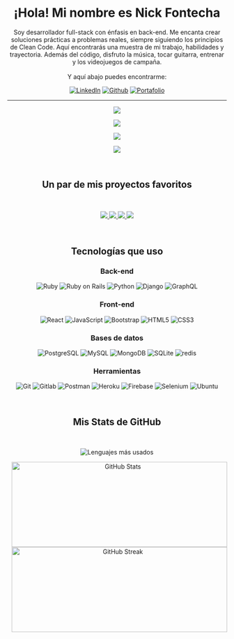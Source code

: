 <div align="center">
   <h1>¡Hola! Mi nombre es Nick Fontecha</h1>
   <p>
      Soy desarrollador full-stack con énfasis en back-end. Me encanta crear soluciones prácticas a problemas reales, siempre siguiendo los principios de Clean Code.
      Aquí encontrarás una muestra de mi trabajo, habilidades y trayectoria. Además del código, disfruto la música, tocar guitarra, entrenar y los videojuegos de campaña.<br><br> Y aquí abajo puedes encontrarme:
   </p>
   <p>
      <a href="https://www.linkedin.com/in/nick-fontecha/" target="_blank"><img alt="LinkedIn" src="https://img.shields.io/badge/LinkedIn-0076B2.svg?&style=plastic" /></a>
      <a href="https://github.com/NickSealer" target="_blank"><img alt="Github" src="https://img.shields.io/badge/GitHub-%2312100E.svg?&style=plastic&logo=Github&logoColor=white" /></a>
      <a href="https://nick-fontecha-portfolio.web.app/" target="_blank"><img alt="Portafolio" src="https://img.shields.io/badge/Portafolio-E6F7FF.svg?&style=plastic" /></a>
   </p>
   <hr>
   <p align="center">
      <img src="https://github-profile-trophy.vercel.app/?username=nicksealer&rank=-AAA,-AA,-A,-B,-C,-?&theme=algolia&no-frame=true&no-bg=false&column=1&margin-w=15" />
   </p>
   <p align="center">
      <img src="https://github-profile-trophy.vercel.app/?username=nicksealer&rank=A,AA,AAA&theme=algolia&no-frame=true&no-bg=false&column=2&margin-w=15" />
   </p>
   <p align="center">
      <img src="https://github-profile-trophy.vercel.app/?username=nicksealer&rank=B&theme=algolia&no-frame=true&no-bg=false&column=1&margin-w=15" />    
   </p>
   <p align="center">
      <img src="https://github-profile-trophy.vercel.app/?username=nicksealer&rank=C&theme=algolia&no-frame=true&no-bg=false&column=3&margin-w=15" />    
   </p>
   <br>
   <h2>Un par de mis proyectos favoritos</h2>
  <br>
   <p>
      <a href="https://github.com/nicksealer/expense_control">
      <img src="https://github-readme-stats.vercel.app/api/pin/?username=nicksealer&repo=expense_control&show_owner=true&description_lines_count=1&bg_color=DEG,0B98E6,efefef&text_color=000000&title_color=1535ea&hide_border=true&border_radius=10">
      </a>
      <a href="https://github.com/nicksealer/animals-blog">
      <img src="https://github-readme-stats.vercel.app/api/pin/?username=nicksealer&repo=animals-blog&show_owner=true&description_lines_count=1&bg_color=DEG,efefef,0B98E6&text_color=000000&title_color=1535ea&hide_border=true&border_radius=10">
      </a>
      <a href="https://github.com/nicksealer/django_api_planets">
      <img src="https://github-readme-stats.vercel.app/api/pin/?username=nicksealer&repo=django_api_planets&show_owner=true&description_lines_count=1&bg_color=DEG,0B98E6,efefef&text_color=000000&title_color=1535ea&hide_border=true&border_radius=10">
      </a>
      <a href="https://github.com/nicksealer/vehicle_app">
      <img src="https://github-readme-stats.vercel.app/api/pin/?username=nicksealer&repo=vehicle_app&show_owner=true&description_lines_count=1&bg_color=DEG,efefef,0B98E6&text_color=000000&title_color=1535ea&hide_border=true&border_radius=10">
      </a>
   </p>
   <br>
   <h2>Tecnologías que uso</h2>
   <h3>Back-end</h3>
   <p>
      <img src="https://skillicons.dev/icons?i=ruby" title="Ruby"/>
      <img src="https://skillicons.dev/icons?i=rails" title="Ruby on Rails"/>
      <img src="https://skillicons.dev/icons?i=py" title="Python"/>
      <img src="https://skillicons.dev/icons?i=django" title="Django"/>
      <img src="https://skillicons.dev/icons?i=graphql" title="GraphQL"/>
   </p>
   <h3>Front-end</h3>
   <p>
      <img src="https://skillicons.dev/icons?i=react" title="React"/>
      <img src="https://skillicons.dev/icons?i=js" title="JavaScript"/>
      <img src="https://skillicons.dev/icons?i=bootstrap" title="Bootstrap"/>
      <img src="https://skillicons.dev/icons?i=html" title="HTML5"/>
      <img src="https://skillicons.dev/icons?i=css" title="CSS3"/>
   </p>
   <h3>Bases de datos</h3>
   <p>
      <img src="https://skillicons.dev/icons?i=postgres" title="PostgreSQL"/>
      <img src="https://skillicons.dev/icons?i=mysql" title="MySQL"/>
      <img src="https://skillicons.dev/icons?i=mongodb" title="MongoDB"/>
      <img src="https://skillicons.dev/icons?i=sqlite" title="SQLite"/>
      <img src="https://skillicons.dev/icons?i=redis" title="redis"/>
   </p>
   <h3>Herramientas</h3>
   <p>
      <img src="https://skillicons.dev/icons?i=git" title="Git"/>
      <img src="https://skillicons.dev/icons?i=gitlab" title="Gitlab"/>
      <img src="https://skillicons.dev/icons?i=postman" title="Postman"/>
      <img src="https://skillicons.dev/icons?i=heroku" title="Heroku"/>
      <img src="https://skillicons.dev/icons?i=firebase" title="Firebase"/>
      <img src="https://skillicons.dev/icons?i=selenium" title="Selenium"/>
      <img src="https://skillicons.dev/icons?i=ubuntu" title="Ubuntu"/>
   </p>
   <br>
   <h2>Mis Stats de GitHub</h2>
  <br>
   <p>
      <img src="https://github-readme-stats.vercel.app/api/top-langs/?username=nicksealer&show_icons=true&layout=donut-vertical&langs_count=10&locale=es&&bg_color=DEG,0B98E6,11ff11&text_color=ffffff&title_color=ffffff&border_radius=10&hide_border=true" alt="Lenguajes más usados"/>
   </p>
   <div align="center">
      <img src="https://github-readme-stats.vercel.app/api?username=nicksealer&show_icons=true&theme=synthwave&locale=es&show=prs_merged,prs_merged_percentage&hide=issues,contribs&bg_color=DEG,0B98E6,11ff11&text_color=ffffff&title_color=ffffff&border_radius=10&hide_border=true&icon_color=C415A1" 
         alt="GitHub Stats"
         width="495" height="195"
         style="margin: 0 10px;">
      <img src="https://github-readme-streak-stats.herokuapp.com/?user=NickSealer&theme=ocean-gradient&hide_border=true&border_radius=10&locale=es&background=0%2C0B98E6%2C11FF11"
         alt="GitHub Streak"
         width="495" height="195"
         style="margin: 0 10px;">
   </div>
</div>
